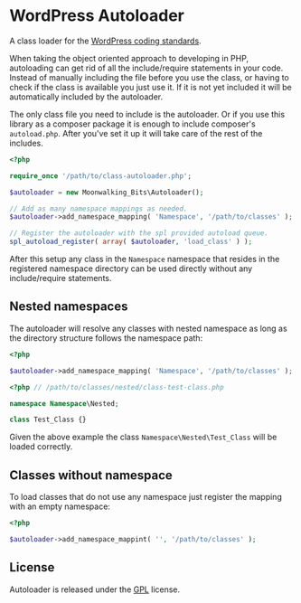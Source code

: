 # WordPress Autoloader

A class loader for the [WordPress coding standards](https://developer.wordpress.org/coding-standards/wordpress-coding-standards/php/).

When taking the object oriented approach to developing in PHP, autoloading can
get rid of all the include/require statements in your code. Instead of manually
including the file before you use the class, or having to check if the class
is available you just use it. If it is not yet included it will be automatically
included by the autoloader.

The only class file you need to include is the autoloader. Or if you use this
library as a composer package it is enough to include composer's `autoload.php`.
After you've set it up it will take care of the rest of the includes.

```php
<?php

require_once '/path/to/class-autoloader.php';

$autoloader = new Moonwalking_Bits\Autoloader();

// Add as many namespace mappings as needed.
$autoloader->add_namespace_mapping( 'Namespace', '/path/to/classes' );

// Register the autoloader with the spl provided autoload queue.
spl_autoload_register( array( $autoloader, 'load_class' ) );
```

After this setup any class in the `Namespace` namespace that resides in the
registered namespace directory can be used directly without any include/require
statements.

## Nested namespaces

The autoloader will resolve any classes with nested namespace as long as the
directory structure follows the namespace path:

```php
<?php

$autoloader->add_namespace_mapping( 'Namespace', '/path/to/classes' );
```

```php
<?php // /path/to/classes/nested/class-test-class.php

namespace Namespace\Nested;

class Test_Class {}
```

Given the above example the class `Namespace\Nested\Test_Class` will be loaded
correctly.

## Classes without namespace

To load classes that do not use any namespace just register the mapping with an
empty namespace:

```php
<?php

$autoloader->add_namespace_mappint( '', '/path/to/classes' );
```

## License

Autoloader is released under the [GPL](https://www.gnu.org/licenses/) license.

